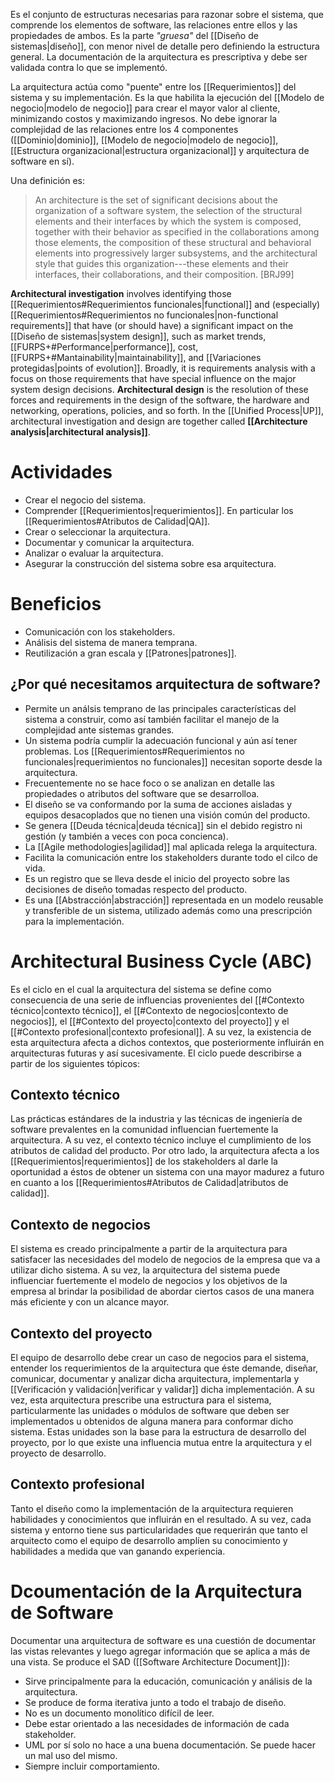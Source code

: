 Es el conjunto de estructuras necesarias para razonar sobre el sistema, que comprende los elementos de software, las relaciones entre ellos y las propiedades de ambos. Es la parte *"gruesa"* del [[Diseño de sistemas|diseño]], con menor nivel de detalle pero definiendo la estructura general. La documentación de la arquitectura es prescriptiva y debe ser validada contra lo que se implementó.

La arquitectura actúa como "puente" entre los [[Requerimientos]] del sistema y su implementación. Es la que habilita la ejecución del [[Modelo de negocio|modelo de negocio]] para crear el mayor valor al cliente, minimizando costos y maximizando ingresos. No debe ignorar la complejidad de las relaciones entre los 4 componentes ([[Dominio|dominio]], [[Modelo de negocio|modelo de negocio]], [[Estructura organizacional|estructura organizacional]] y arquitectura de software en sí).

Una definición es:
>An architecture is the set of significant decisions about the organization of a software system, the selection of the structural elements and their interfaces by which the system is composed, together with their behavior as specified in the collaborations among those elements, the composition of these structural and behavioral elements into progressively larger subsystems, and the architectural style that guides this organization---these elements and their interfaces, their collaborations, and their composition. \[BRJ99\]

**Architectural investigation** involves identifying those [[Requerimientos#Requerimientos funcionales|functional]] and (especially) [[Requerimientos#Requerimientos no funcionales|non-functional requirements]] that have (or should have) a significant impact on the [[Diseño de sistemas|system design]], such as market trends, [[FURPS+#Performance|performance]], cost, [[FURPS+#Mantainability|maintainability]], and [[Variaciones protegidas|points of evolution]]. Broadly, it is requirements analysis with a focus on those requirements that have special influence on the major system design decisions.
**Architectural design** is the resolution of these forces and requirements in the design of the software, the hardware and networking, operations, policies, and so forth.
In the [[Unified Process|UP]], architectural investigation and design are together called **[[Architecture analysis|architectural analysis]]**.

# Actividades
- Crear el negocio del sistema.
- Comprender [[Requerimientos|requerimientos]]. En particular los [[Requerimientos#Atributos de Calidad|QA]].
- Crear o seleccionar la arquitectura.
- Documentar y comunicar la arquitectura.
- Analizar o evaluar la arquitectura.
- Asegurar la construcción del sistema sobre esa arquitectura.

# Beneficios
- Comunicación con los stakeholders.
- Análisis del sistema de manera temprana.
- Reutilización a gran escala y [[Patrones|patrones]].

## ¿Por qué necesitamos arquitectura de software?
- Permite un análsis temprano de las principales características del sistema a construir, como así también facilitar el manejo de la complejidad ante sistemas grandes.
- Un sistema podría cumplir la adecuación funcional y aún así tener problemas. Los [[Requerimientos#Requerimientos no funcionales|requerimientos no funcionales]] necesitan soporte desde la arquitectura.
- Frecuentemente no se hace foco o se analizan en detalle las propiedades o atributos del software que se desarrolloa.
- El diseño se va conformando por la suma de acciones aisladas y equipos desacoplados que no tienen una visión común del producto.
- Se genera [[Deuda técnica|deuda técnica]] sin el debido registro ni gestión (y también a veces con poca concienca).
- La [[Agile methodologies|agilidad]] mal aplicada relega la arquitectura.
- Facilita la comunicación entre los stakeholders durante todo el cilco de vida.
- Es un registro que se lleva desde el inicio del proyecto sobre las decisiones de diseño tomadas respecto del producto.
- Es una [[Abstracción|abstracción]] representada en un modelo reusable y transferible de un sistema, utilizado además como una prescripción para la implementación.

# Architectural Business Cycle (ABC)
Es el ciclo en el cual la arquitectura del sistema se define como consecuencia de una serie de influencias provenientes del [[#Contexto técnico|contexto técnico]], el [[#Contexto de negocios|contexto de negocios]], el [[#Contexto del proyecto|contexto del proyecto]] y el [[#Contexto profesional|contexto profesional]]. A su vez, la existencia de esta arquitectura afecta a dichos contextos, que posteriormente influirán en arquitecturas futuras y así sucesivamente. El ciclo puede describirse a partir de los siguientes tópicos:

## Contexto técnico
Las prácticas estándares de la industria y las técnicas de ingeniería de software prevalentes en la comunidad influencian fuertemente la arquitectura. A su vez, el contexto técnico incluye el cumplimiento de los atributos de calidad del producto. Por otro lado, la arquitectura afecta a los [[Requerimientos|requerimientos]] de los stakeholders al darle la oportunidad a éstos de obtener un sistema con una mayor madurez a futuro en cuanto a los [[Requerimientos#Atributos de Calidad|atributos de calidad]].

## Contexto de negocios
El sistema es creado principalmente a partir de la arquitectura para satisfacer las necesidades del modelo de negocios de la empresa que va a utilizar dicho sistema. A su vez, la arquitectura del sistema puede influenciar fuertemente el modelo de negocios y los objetivos de la empresa al brindar la posibilidad de abordar ciertos casos de una manera más eficiente y con un alcance mayor.

## Contexto del proyecto
El equipo de desarrollo debe crear un caso de negocios para el sistema, entender los requerimientos de la arquitectura que éste demande, diseñar, comunicar, documentar y analizar dicha arquitectura, implementarla y [[Verificación y validación|verificar y validar]] dicha implementación. A su vez, esta arquitectura prescribe una estructura para el sistema, particularmente las unidades o módulos de software que deben ser implementados u obtenidos de alguna manera para conformar dicho sistema. Estas unidades son la base para la estructura de desarrollo del proyecto, por lo que existe una influencia mutua entre la arquitectura y el proyecto de desarrollo.

## Contexto profesional
Tanto el diseño como la implementación de la arquitectura requieren habilidades y conocimientos que influirán en el resultado. A su vez, cada sistema y entorno tiene sus particularidades que requerirán que tanto el arquitecto como el equipo de desarrollo amplíen su conocimiento y habilidades a medida que van ganando experiencia.

# Dcoumentación de la Arquitectura de Software
Documentar una arquitectura de software es una cuestión de documentar las vistas relevantes y luego agregar información que se aplica a más de una vista.
Se produce el SAD ([[Software Architecture Document]]):
- Sirve principalmente para la educación, comunicación y análisis de la arquitectura.
- Se produce de forma iterativa junto a todo el trabajo de diseño.
- No es un documento monolítico difícil de leer.
- Debe estar orientado a las necesidades de información de cada stakeholder.
- UML por sí solo no hace a una buena documentación. Se puede hacer un mal uso del mismo.
- Siempre incluir comportamiento.